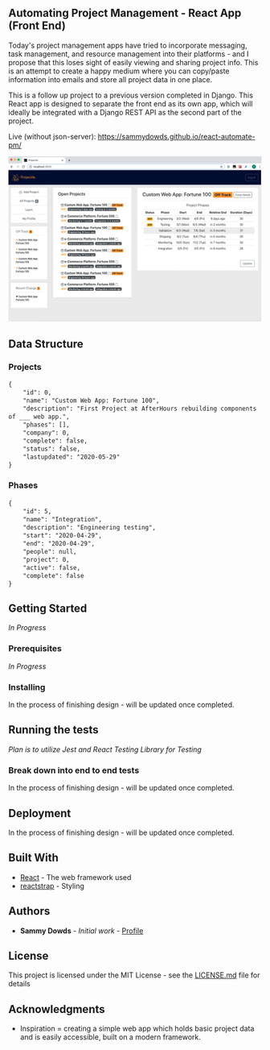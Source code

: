 ## Automating Project Management - React App (Front End)

Today's project management apps have tried to incorporate messaging, task management, and resource management into their platforms - and I propose that this loses sight of easily viewing and sharing project info. This is an attempt to create a happy medium where you can copy/paste information into emails and store all project data in one place.  

This is a follow up project to a previous version completed in Django. This React app is designed to separate the front end as its own app, which will ideally be integrated with a Django REST API as the second part of the project. 

Live (without json-server): https://sammydowds.github.io/react-automate-pm/

![Image of Design](https://github.com/sammydowds/react-automate-pm/blob/master/public/assets/images/Sample_Screen.png)

## Data Structure 
### Projects
    {
        "id": 0,
        "name": "Custom Web App: Fortune 100",
        "description": "First Project at AfterHours rebuilding components of ___ web app.",
        "phases": [],
        "company": 0,
        "complete": false,
        "status": false,
        "lastupdated": "2020-05-29"
    }
### Phases
    {
        "id": 5,
        "name": "Integration",
        "description": "Engineering testing",
        "start": "2020-04-29",
        "end": "2020-04-29",
        "people": null,
        "project": 0,
        "active": false,
        "complete": false
    }

## Getting Started

*In Progress*

### Prerequisites

*In Progress*

### Installing

In the process of finishing design - will be updated once completed.

## Running the tests

*Plan is to utilize Jest and React Testing Library for Testing*

### Break down into end to end tests

In the process of finishing design - will be updated once completed.

## Deployment

In the process of finishing design - will be updated once completed.

## Built With

* [React](https://reactjs.org/docs/getting-started.html) - The web framework used
* [reactstrap](https://reactstrap.github.io/) - Styling

## Authors

* **Sammy Dowds** - *Initial work* - [Profile](https://github.com/sammydowds)

## License

This project is licensed under the MIT License - see the [LICENSE.md](LICENSE.md) file for details

## Acknowledgments

* Inspiration = creating a simple web app which holds basic project data and is easily accessible, built on a modern framework.
